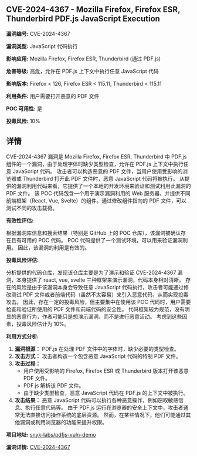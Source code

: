 ## CVE-2024-4367 - Mozilla Firefox, Firefox ESR, Thunderbird PDF.js JavaScript Execution

**漏洞编号:** CVE-2024-4367

**漏洞类型:** JavaScript 代码执行

**影响应用:** Mozilla Firefox, Firefox ESR, Thunderbird (通过 PDF.js)

**危害等级:** 高危，允许在 PDF.js 上下文中执行任意 JavaScript 代码

**影响版本:** Firefox < 126, Firefox ESR < 115.11, Thunderbird < 115.11

**利用条件:** 用户需要打开恶意的 PDF 文件

**POC 可用性:** 是

**投毒风险:** 10%

## 详情

CVE-2024-4367 漏洞是 Mozilla Firefox, Firefox ESR, Thunderbird 中 PDF.js 组件的一个漏洞，由于处理字体时缺少类型检查，允许在 PDF.js 上下文中执行任意 JavaScript 代码。 攻击者可以构造恶意的 PDF 文件，当用户使用受影响的浏览器或 Thunderbird 打开此 PDF 文件时，恶意 JavaScript 代码将被执行。 从提供的漏洞利用代码来看，它提供了一个本地的开发环境来验证和测试利用此漏洞的 PDF 文件。 该 POC 代码包含一个用于演示漏洞利用的 Web 服务器，并提供不同前端框架（React, Vue, Svelte）的组件。通过修改组件指向的 PDF 文件，可以测试不同的攻击载荷。

**有效性评估:**

根据漏洞库信息和搜索结果（特别是 GitHub 上的 POC 仓库），该漏洞被确认存在且有可用的 POC 代码。 POC 代码提供了一个测试环境，可以用来验证漏洞利用。 因此，该漏洞的利用是有效的。

**投毒风险评估:**

分析提供的代码仓库，发现该仓库主要是为了演示和验证 CVE-2024-4367 漏洞，本身提供了 react, vue, svelte 三种框架来演示漏洞，代码本身相对清晰。 存在的风险是由于该漏洞本身会导致任意 JavaScript 代码执行，攻击者可能通过修改测试 PDF 文件或者前端代码（虽然不太容易）来引入恶意代码，从而实现投毒攻击。 因此，存在一定的投毒风险，但主要集中在使用该 POC 代码时，用户需要检查和验证所使用的 PDF 文件和前端代码的安全性。 代码框架较为规范，没有明显的恶意行为，作者可能只是想演示漏洞，而不是进行恶意活动。 考虑到这些因素，投毒风险估计为 10%。

**利用方式分析:**

1.  **漏洞根源：** PDF.js 在处理 PDF 文件中的字体时，缺少必要的类型检查。
2.  **攻击方式：** 攻击者构造一个包含恶意 JavaScript 代码的特制 PDF 文件。
3.  **攻击过程：**
    *   用户使用受影响的 Firefox, Firefox ESR 或 Thunderbird 版本打开该恶意 PDF 文件。
    *   PDF.js 解析该 PDF 文件。
    *   由于缺少类型检查，恶意 JavaScript 代码在 PDF.js 的上下文中被执行。
4.  **攻击结果：** 恶意 JavaScript 代码可以执行各种恶意操作，例如窃取敏感信息、执行任意代码等。 由于 PDF.js 运行在浏览器的安全上下文中，攻击者通常无法直接访问操作系统的底层资源。 然而，在某些情况下，他们可能通过其他漏洞或利用浏览器的功能来提升权限。

**项目地址:** [snyk-labs/pdfjs-vuln-demo](https://github.com/snyk-labs/pdfjs-vuln-demo)

**漏洞详情:** [CVE-2024-4367](https://nvd.nist.gov/vuln/detail/CVE-2024-4367)